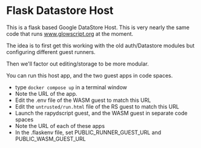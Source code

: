 # Flask Datastore Host

This is a flask based Google DataStore Host. This is very nearly the same code that runs www.glowscript.org at the moment.

The idea is to first get this working with the old auth/Datastore modules but configuring different guest runners.

Then we'll factor out editing/storage to be more modular.

You can run this host app, and the two guest apps in code spaces.

* type `docker compose up` in a terminal window
* Note the URL of the app.
* Edit the .env file of the WASM guest to match this URL
* Edit the `untrusted/run.html` file of the RS guest to match this URL
* Launch the rapydscript guest, and the WASM guest in separate code spaces
* Note the URL of each of these apps
* In the .flaskenv file, set PUBLIC_RUNNER_GUEST_URL and PUBLIC_WASM_GUEST_URL